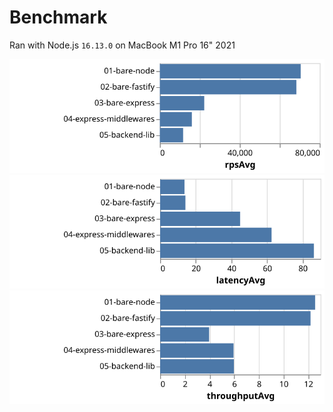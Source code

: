# Benchmark

Ran with Node.js `16.13.0` on MacBook M1 Pro 16" 2021

![](./Benchmark.rpsAvg.svg) ![](./Benchmark.latencyAvg.svg) ![](./Benchmark.throughputAvg.svg)
